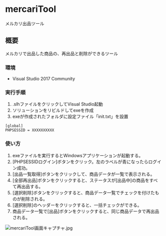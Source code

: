 # mercariTool
メルカリ出品ツール

## 概要
メルカリで出品した商品の、再出品と削除ができるツール

### 環境
- Visual Studio 2017 Community

### 実行手順
1. .slhファイルをクリックしてVisual Studio起動
1. ソリューションをリビルドしてexeを作成
1. exeが作成されたフォルダに設定ファイル「init.txt」を設置
```
[global]
PHPSESSID = XXXXXXXXXX
```

### 使い方
1. exeファイルを実行するとWindowsアプリケーションが起動する。
1. [PHPSESSIDログイン]ボタンをクリック。左のラベルが青になったらログイン成功。
1. [出品一覧取得]ボタンをクリックして、商品データが一覧で表示される。
1. [全部再出品]ボタンをクリックすると、ステータスが[出品中]の商品をすべて再出品する。
1. [選択削除]ボタンをクリックすると、商品データ一覧でチェックを付けたものが削除される。
1. [選択削除]のヘッダーをクリックすると、一括チェックができる。
1. 商品データ一覧で[出品]ボタンをクリックすると、同じ商品データで再出品される。

![mercariTool画面キャプチャ.jpg](https://raw.github.com/wiki/okdyy75/mercariTool/images/mercariTool画面キャプチャ.jpg)
